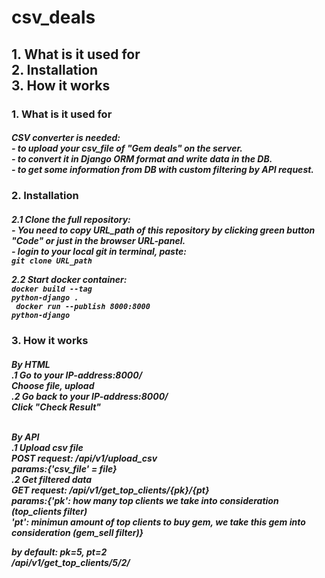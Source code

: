 # csv_deals
<h2>
1. What is it used for<br>
2. Installation<br>
3. How it works<br>
</h2>

<h3>1. What is it used for</h3>
<h5>CSV converter is needed: <br>
- to upload your csv_file of "Gem deals" on the server. <br>
- to convert it in Django ORM format and write data in the DB.<br>
- to get some information from DB with custom filtering by API request.<br></h5>

<h3>2. Installation</h3>
<h5>2.1 Clone the full repository:<br>
- You need to copy URL_path of this repository by clicking green button "Code" or just in the browser URL-panel.<br>
- login to your local git in terminal, paste: <br>
<code>git clone URL_path</code><br>

2.2 Start docker container:<br>
<code>docker build --tag python-django .<br>
docker run --publish 8000:8000 python-django</code><br></h5>


<h3>3. How it works</h3>
<h5>By HTML<br>
.1 Go to your IP-address:8000/ <br>
Choose file,  upload<br>
.2 Go back to your IP-address:8000/<br>
Click "Check Result"<br><br>

By API<br>
.1 Upload csv file<br>
POST request: /api/v1/upload_csv<br>
  params:{'csv_file' = file}<br>
.2 Get filtered data<br>
GET request: /api/v1/get_top_clients/{pk}/{pt}<br>
  params:{'pk': how many top clients we take into consideration (top_clients filter)<br>
          'pt': minimun amount of top clients to buy gem, we take this gem into consideration (gem_sell filter)}<br>
  
  by default: pk=5, pt=2<br>
  /api/v1/get_top_clients/5/2/<br></h5>